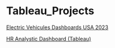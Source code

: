 # Tableau_Projects

[Electric Vehicules Dashboards USA 2023](https://public.tableau.com/app/profile/kadiatou.fofana1181/viz/ElectricVehiculesDashboards/Dashboard2)

[HR Analystic Dashboard (Tableau)](https://public.tableau.com/views/HRAnalysticDashboardTableau_17239630965110/HumanResourcesDashboard?:language=en-US&publish=yes&:sid=&:redirect=auth&:display_count=n&:origin=viz_share_link)
